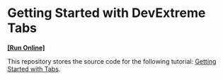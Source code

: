 # Getting Started with DevExtreme Tabs
<!-- run online -->
**[[Run Online]](https://codecentral.devexpress.com/505325275/)**
<!-- run online end -->

This repository stores the source code for the following tutorial: [Getting Started with Tabs](https://js.devexpress.com/Documentation/Guide/UI_Components/Tabs/Getting_Started_with_Tabs/).
